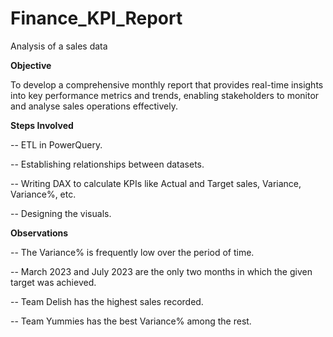 # Finance_KPI_Report
Analysis of a sales data

**Objective**

To develop a comprehensive monthly report that provides real-time insights into key performance metrics and trends, enabling stakeholders to monitor and analyse sales operations effectively.

**Steps Involved**

-- ETL in PowerQuery.

-- Establishing relationships between datasets.

-- Writing DAX to calculate KPIs like Actual and Target sales, Variance, Variance%, etc.

-- Designing the visuals.

**Observations**

-- The Variance% is frequently low over the period of time.

-- March 2023 and July 2023 are the only two months in which the given target was achieved.

-- Team Delish has the highest sales recorded.

-- Team Yummies has the best Variance% among the rest.
